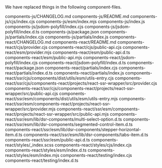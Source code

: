 We have replaced things in the following component-files.

components-js/CHANGELOG.md
components-js/README.md
components-js/cjs/index.cjs
components-js/esm/index.mjs
components-js/index.js
components-js/jsdom-polyfill/index.cjs
components-js/jsdom-polyfill/index.d.ts
components-js/package.json
components-js/partials/index.cjs
components-js/partials/index.js
components-react/CHANGELOG.md
components-react/README.md
components-react/cjs/provider.cjs
components-react/cjs/public-api.cjs
components-react/esm/provider.mjs
components-react/esm/public-api.d.ts
components-react/esm/public-api.mjs
components-react/jsdom-polyfill/index.cjs
components-react/jsdom-polyfill/index.d.ts
components-react/package.json
components-react/partials/index.cjs
components-react/partials/index.d.ts
components-react/partials/index.js
components-react/ssr/cjs/components/dist/utils/esm/utils-entry.cjs
components-react/ssr/cjs/components-react/projects/react-ssr-wrapper/src/provider.cjs
components-react/ssr/cjs/components-react/projects/react-ssr-wrapper/src/public-api.cjs
components-react/ssr/esm/components/dist/utils/esm/utils-entry.mjs
components-react/ssr/esm/components-react/projects/react-ssr-wrapper/src/provider.mjs
components-react/ssr/esm/components-react/projects/react-ssr-wrapper/src/public-api.mjs
components-react/ssr/esm/lib/dsr-components/multi-select-option.d.ts
components-react/ssr/esm/lib/dsr-components/segmented-control-item.d.ts
components-react/ssr/esm/lib/dsr-components/stepper-horizontal-item.d.ts
components-react/ssr/esm/lib/dsr-components/tabs-item.d.ts
components-react/ssr/esm/public-api.d.ts
components-react/styles/_index.scss
components-react/styles/cjs/index.cjs
components-react/styles/esm/index.d.ts
components-react/styles/esm/index.mjs
components-react/testing/index.cjs
components-react/testing/index.d.ts
